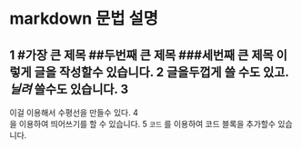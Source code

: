 # markdown 문법 설명

1
#가장 큰 제목
##두번째 큰 제목
###세번째 큰 제목 
이렇게 글을 작성할수 있습니다.
2
글을**두껍게** 쓸 수도 있고.*닐려* 쓸수도 있습니다.
3
---
이걸 이용해서 수평선을 만들수 있다.
4
<br>을 이용하여 띄어쓰기를 할 수 있습니다.
5
```코드``` 를 이용하여 코드 블록을 추가할수 있습니다.






